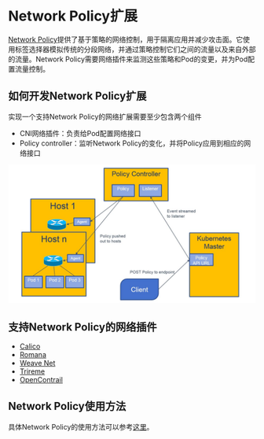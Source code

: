 # Network Policy扩展

[Network Policy](../architecture/network-policy.md)提供了基于策略的网络控制，用于隔离应用并减少攻击面。它使用标签选择器模拟传统的分段网络，并通过策略控制它们之间的流量以及来自外部的流量。Network Policy需要网络插件来监测这些策略和Pod的变更，并为Pod配置流量控制。

## 如何开发Network Policy扩展

实现一个支持Network Policy的网络扩展需要至少包含两个组件

- CNI网络插件：负责给Pod配置网络接口
- Policy controller：监听Network Policy的变化，并将Policy应用到相应的网络接口

![](images/policy-controller.jpg)

## 支持Network Policy的网络插件

- [Calico](https://www.projectcalico.org/)
- [Romana](https://github.com/romana/romana)
- [Weave Net](https://www.weave.works/)
- [Trireme](https://github.com/aporeto-inc/trireme-kubernetes)
- [OpenContrail](http://www.opencontrail.org/)

## Network Policy使用方法

具体Network Policy的使用方法可以参考[这里](../architecture/network-policy.md)。
